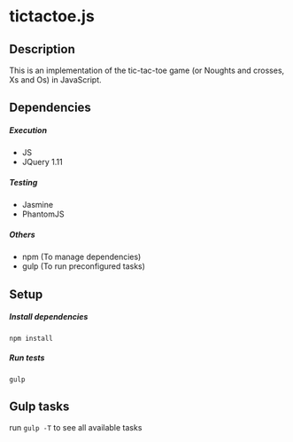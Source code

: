 # tictactoe.js

## Description

This is an implementation of the tic-tac-toe game (or Noughts and crosses, Xs and Os) in JavaScript.

## Dependencies

##### Execution
* JS
* JQuery 1.11

##### Testing
* Jasmine
* PhantomJS

##### Others
* npm (To manage dependencies)
* gulp (To run preconfigured tasks)

## Setup

##### Install dependencies
`npm install`

##### Run tests
`gulp`

## Gulp tasks
run `gulp -T` to see all available tasks
